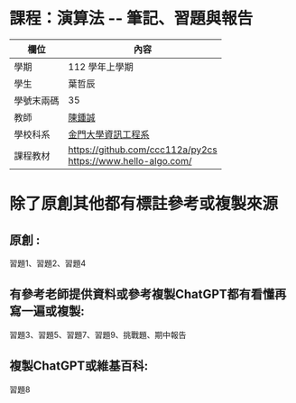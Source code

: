 # 課程：演算法 -- 筆記、習題與報告

欄位 | 內容
-----|--------
學期 | 112 學年上學期
學生 |  葉哲辰
學號末兩碼 | 35
教師 | [陳鍾誠](https://www.nqu.edu.tw/educsie/index.php?act=blog&code=list&ids=4)
學校科系 | [金門大學資訊工程系](https://www.nqu.edu.tw/educsie/index.php)
課程教材 | https://github.com/ccc112a/py2cs <br/> https://www.hello-algo.com/


# 除了原創其他都有標註參考或複製來源

## 原創 :

習題1、習題2、習題4

## 有參考老師提供資料或參考複製ChatGPT都有看懂再寫一遍或複製:

習題3、習題5、習題7、習題9、挑戰題、期中報告

## 複製ChatGPT或維基百科:

習題8
